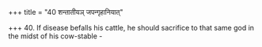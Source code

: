 +++
title = "40 शन्तातीयञ् जपन्गृहानियात्"

+++
40. If disease befalls his cattle, he should sacrifice to that same god in the midst of his cow-stable - 
